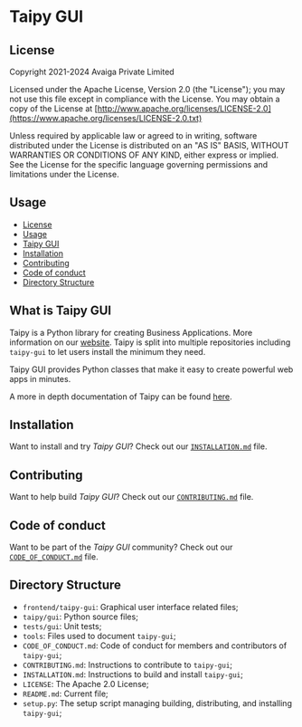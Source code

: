 # Taipy GUI

## License
Copyright 2021-2024 Avaiga Private Limited

Licensed under the Apache License, Version 2.0 (the "License"); you may not use this file except in compliance with
the License. You may obtain a copy of the License at
[http://www.apache.org/licenses/LICENSE-2.0](https://www.apache.org/licenses/LICENSE-2.0.txt)

Unless required by applicable law or agreed to in writing, software distributed under the License is distributed on
an "AS IS" BASIS, WITHOUT WARRANTIES OR CONDITIONS OF ANY KIND, either express or implied. See the License for the
specific language governing permissions and limitations under the License.

## Usage
- [License](#license)
- [Usage](#usage)
- [Taipy GUI](#what-is-taipy-gui)
- [Installation](#installation)
- [Contributing](#contributing)
- [Code of conduct](#code-of-conduct)
- [Directory Structure](#directory-structure)

## What is Taipy GUI

Taipy is a Python library for creating Business Applications. More information on our
[website](https://www.taipy.io). Taipy is split into multiple repositories including `taipy-gui` to let users
install the minimum they need.

Taipy GUI provides Python classes that make it easy to create powerful web apps in minutes.

A more in depth documentation of Taipy can be found [here](https://docs.taipy.io/).

## Installation

Want to install and try *Taipy GUI*? Check out our [`INSTALLATION.md`](INSTALLATION.md) file.

## Contributing

Want to help build *Taipy GUI*? Check out our [`CONTRIBUTING.md`](CONTRIBUTING.md) file.

## Code of conduct

Want to be part of the *Taipy GUI* community? Check out our [`CODE_OF_CONDUCT.md`](CODE_OF_CONDUCT.md) file.

## Directory Structure

- `frontend/taipy-gui`: Graphical user interface related files;
- `taipy/gui`: Python source files;
- `tests/gui`: Unit tests;
- `tools`: Files used to document `taipy-gui`;
- `CODE_OF_CONDUCT.md`: Code of conduct for members and contributors of `taipy-gui`;
- `CONTRIBUTING.md`: Instructions to contribute to `taipy-gui`;
- `INSTALLATION.md`: Instructions to build and install `taipy-gui`;
- `LICENSE`: The Apache 2.0 License;
- `README.md`: Current file;
- `setup.py`: The setup script managing building, distributing, and installing `taipy-gui`;
